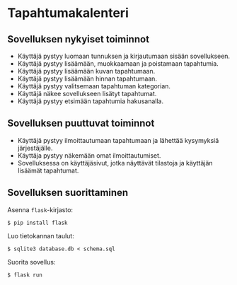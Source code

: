 # Tapahtumakalenteri

## Sovelluksen nykyiset toiminnot

* Käyttäjä pystyy luomaan tunnuksen ja kirjautumaan sisään sovellukseen.
* Käyttäjä pystyy lisäämään, muokkaamaan ja poistamaan tapahtumia.
* Käyttäjä pystyy lisäämään kuvan tapahtumaan.
* Käyttäjä pystyy lisäämään hinnan tapahtumaan.
* Käyttäjä pystyy valitsemaan tapahtuman kategorian.
* Käyttäjä näkee sovellukseen lisätyt tapahtumat.
* Käyttäjä pystyy etsimään tapahtumia hakusanalla.

## Sovelluksen puuttuvat toiminnot

* Käyttäjä pystyy ilmoittautumaan tapahtumaan ja lähettää kysymyksiä järjestäjälle.
* Käyttäja pystyy näkemään omat ilmoittautumiset.
* Sovelluksessa on käyttäjäsivut, jotka näyttävät tilastoja ja käyttäjän lisäämät tapahtumat.
  
## Sovelluksen suorittaminen

Asenna `flask`-kirjasto:

```
$ pip install flask
```

Luo tietokannan taulut:

```
$ sqlite3 database.db < schema.sql
```

Suorita sovellus:

```
$ flask run
```
